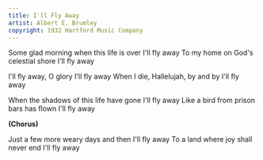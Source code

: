 ```yaml
---
title: I'll Fly Away
artist: Albert E. Brumley
copyright: 1932 Hartford Music Company
---
```


Some glad morning when this life is over
I'll fly away
To my home on God's celestial shore
I'll fly away

I'll fly away, O glory
I'll fly away
When I die, Hallelujah, by and by
I'll fly away

When the shadows of this life have gone
I'll fly away
Like a bird from prison bars has flown
I'll fly away

<strong>(Chorus)</strong>

Just a few more weary days and then
I'll fly away
To a land where joy shall never end
I'll fly away

















